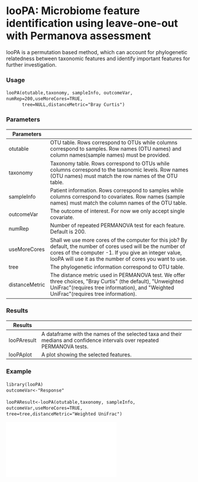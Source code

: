 # looPA: Microbiome feature identification using leave-one-out with Permanova assessment
looPA is a permutation based method, which can account for phylogenetic relatedness between taxonomic features and identify important features for further investigation.

### Usage
```{r}
looPA(otutable,taxonomy, sampleInfo, outcomeVar, numRep=200,useMoreCores=TRUE,
      tree=NULL,distanceMetric="Bray Curtis")
```
### Parameters
|Parameters	||
|------|-----|	
|otutable|	OTU table. Rows correspond to OTUs while columns correspond to samples. Row names (OTU names) and column names(sample names) must be provided.|
|taxonomy|	Taxonomy table. Rows correspond to OTUs while columns correspond to the taxonomic levels. Row names (OTU names) must match the row names of the OTU table.|
|sampleInfo|	Patient information. Rows correspond to samples while columns correspond to covariates. Row names (sample names) must match the column names of the OTU table.|
|outcomeVar|	The outcome of interest. For now we only accept single covariate.|
|numRep|	Number of repeated PERMANOVA test for each feature. Default is 200.|
|useMoreCores|	Shall we use more cores of the computer for this job? By default, the number of cores used will be the number of cores of the computer -1. If you give an integer value, looPA will use it as the number of cores you want to use.|
|tree|	The phylogenetic information correspond to OTU table.|
|distanceMetric|	The distance metric used in PERMANOVA test. We offer three choices, "Bray Curtis" (the default), "Unweighted UniFrac"(requires tree information), and "Weighted UniFrac"(requires tree information).|

<!---### What the data should look like

###### otutable

![](images/otutable.png)

###### taxonomy

![](images/taxonomy.png)

###### sampleInfo

![fig_asp=0.5](images/sampleInfo.png) --->

### Results
|Results||
|------|-----|	
|looPAresult|	A dataframe with the names of the selected taxa and their medians and confidence intervals over repeated PERMANOVA tests.|
|looPAplot|	A plot showing the selected features.|


### Example
```{r}
library(looPA)
outcomeVar<-"Response"

looPAResult<-looPA(otutable,taxonomy, sampleInfo, outcomeVar,useMoreCores=TRUE,
tree=tree,distanceMetric="Weighted UniFrac")
```

![](Rplot.pdf)